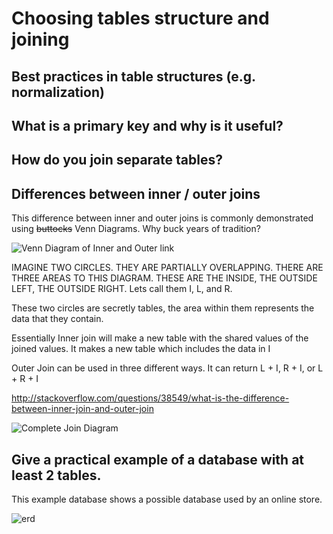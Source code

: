 # Choosing tables structure and joining

## Best practices in table structures (e.g. normalization)

## What is a primary key and why is it useful?

## How do you join separate tables?

## Differences between inner / outer joins

This difference between inner and outer joins is commonly demonstrated using ~~buttocks~~ Venn Diagrams.
Why buck years of tradition?

![Venn Diagram of Inner and Outer link]('/images/inout.png')

IMAGINE TWO CIRCLES. THEY ARE PARTIALLY OVERLAPPING. THERE ARE THREE AREAS TO THIS DIAGRAM. THESE ARE THE INSIDE, THE OUTSIDE LEFT, THE OUTSIDE RIGHT. Lets call them I, L, and R.

These two circles are secretly tables, the area within them represents the data that they contain.

Essentially Inner join will make a new table with the shared values of the joined values. It makes a new table which includes the data in I

Outer Join can be used in three different ways.
It can return L + I, R + I, or   L + R + I

http://stackoverflow.com/questions/38549/what-is-the-difference-between-inner-join-and-outer-join

![Complete Join Diagram]('/images/vens.png')


## Give a practical example of a database with at least 2 tables.

This example database shows a possible database used by an online store.

![erd]('/images/sql-model.jpg')
